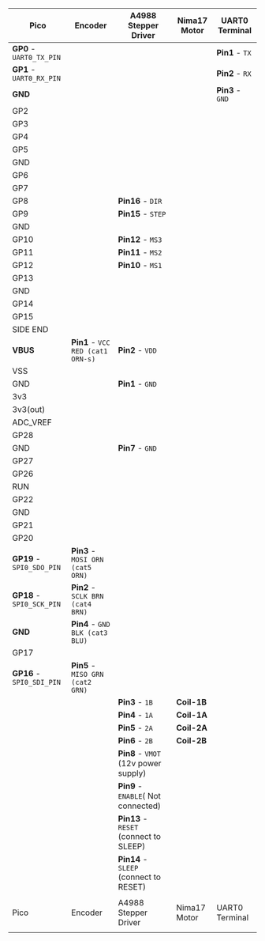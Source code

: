 
| Pico                      | Encoder                           | A4988 Stepper Driver                    | Nima17 Motor | UART0 Terminal   |
| ------------------------- | --------------------------------- | --------------------------------------- | ------------ | ---------------- |
| **GP0** - `UART0_TX_PIN`  |                                   |                                         |              | **Pin1** - `TX`  |
| **GP1** - `UART0_RX_PIN`  |                                   |                                         |              | **Pin2** - `RX`  |
| **GND**                   |                                   |                                         |              | **Pin3** - `GND` |
| GP2                       |                                   |                                         |              |                  |
| GP3                       |                                   |                                         |              |                  |
| GP4                       |                                   |                                         |              |                  |
| GP5                       |                                   |                                         |              |                  |
| GND                       |                                   |                                         |              |                  |
| GP6                       |                                   |                                         |              |                  |
| GP7                       |                                   |                                         |              |                  |
| GP8                       |                                   | **Pin16** - `DIR`                       |              |                  |
| GP9                       |                                   | **Pin15** - `STEP`                      |              |                  |
| GND                       |                                   |                                         |              |                  |
| GP10                      |                                   | **Pin12** - `MS3`                       |              |                  |
| GP11                      |                                   | **Pin11** - `MS2`                       |              |                  |
| GP12                      |                                   | **Pin10** - `MS1`                       |              |                  |
| GP13                      |                                   |                                         |              |                  |
| GND                       |                                   |                                         |              |                  |
| GP14                      |                                   |                                         |              |                  |
| GP15                      |                                   |                                         |              |                  |
| SIDE END                  |                                   |                                         |              |                  |
| **VBUS**                  | **Pin1** - `VCC RED (cat1 ORN-s)` | **Pin2** - `VDD`                        |              |                  |
| VSS                       |                                   |                                         |              |                  |
| GND                       |                                   | **Pin1** - `GND`                        |              |                  |
| 3v3                       |                                   |                                         |              |                  |
| 3v3(out)                  |                                   |                                         |              |                  |
| ADC_VREF                  |                                   |                                         |              |                  |
| GP28                      |                                   |                                         |              |                  |
| GND                       |                                   | **Pin7** - `GND`                        |              |                  |
| GP27                      |                                   |                                         |              |                  |
| GP26                      |                                   |                                         |              |                  |
| RUN                       |                                   |                                         |              |                  |
| GP22                      |                                   |                                         |              |                  |
| GND                       |                                   |                                         |              |                  |
| GP21                      |                                   |                                         |              |                  |
| GP20                      |                                   |                                         |              |                  |
| **GP19** - `SPI0_SDO_PIN` | **Pin3** - `MOSI ORN (cat5 ORN)`  |                                         |              |                  |
| **GP18** - `SPI0_SCK_PIN` | **Pin2** - `SCLK BRN (cat4 BRN)`  |                                         |              |                  |
| **GND**                   | **Pin4** - `GND  BLK (cat3 BLU)`  |                                         |              |                  |
| GP17                      |                                   |                                         |              |                  |
| **GP16** - `SPI0_SDI_PIN` | **Pin5**  - `MISO GRN (cat2 GRN)` |                                         |              |                  |
|                           |                                   | **Pin3** - `1B`                         | **Coil-1B**  |                  |
|                           |                                   | **Pin4** - `1A`                         | **Coil-1A**  |                  |
|                           |                                   | **Pin5** - `2A`                         | **Coil-2A**  |                  |
|                           |                                   | **Pin6** - `2B`                         | **Coil-2B**  |                  |
|                           |                                   | **Pin8** - `VMOT`  (12v power supply)   |              |                  |
|                           |                                   | **Pin9** - `ENABLE`( Not connected)     |              |                  |
|                           |                                   | **Pin13** - `RESET`  (connect to SLEEP) |              |                  |
|                           |                                   | **Pin14** - `SLEEP`  (connect to RESET) |              |                  |
|                           |                                   |                                         |              |                  |
| Pico                      | Encoder                           | A4988 Stepper Driver                    | Nima17 Motor | UART0 Terminal   |
|                           |                                   |                                         |              |                  |
